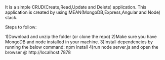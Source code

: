 It is a simple CRUD(Create,Read,Update and Delete) application.
This application is created by using MEAN(MongoDB,Express,Angular and Node) stack.

Steps to follow:

1)Download and unzip the folder (or clone the repo)
2)Make sure you have MongoDB and node installed in your machine.
3)Install dependencies by running the below command:
	npm install
4)run node server.js and open the browser @ http://localhost:7878

